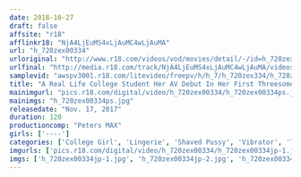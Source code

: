 ```yaml
---
date: 2018-10-27
draft: false
affsite: "r18"
afflinkr18: "NjA4LjEuMS4xLjAuMC4wLjAuMA"
url: "h_720zex00334"
urloriginal: "http://www.r18.com/videos/vod/movies/detail/-/id=h_720zex00334"
urlfinal: "http://media.r18.com/track/NjA4LjEuMS4xLjAuMC4wLjAuMA/videos/vod/movies/detail/-/id=h_720zex00334"
samplevid: "awspv3001.r18.com/litevideo/freepv/h/h_7/h_720zex334/h_720zex334_dmb_w.mp4"
title: "A Real Life College Student Her AV Debut In Her First Threesome, Once The Cumming Starts, It Will Never Stop! Hinako (Age 19)"
mainimgurl: "pics.r18.com/digital/video/h_720zex00334/h_720zex00334ps.jpg"
mainimgs: "h_720zex00334ps.jpg"
releasedate: "Nov. 17, 2017"
duration: 120
productioncomp: "Peters MAX"
girls: ['----']
categories: ['College Girl', 'Lingerie', 'Shaved Pussy', 'Vibrator', 'Threesome / Foursome', 'Hi-Def']
imgurls: ['pics.r18.com/digital/video/h_720zex00334/h_720zex00334jp-1.jpg', 'pics.r18.com/digital/video/h_720zex00334/h_720zex00334jp-2.jpg', 'pics.r18.com/digital/video/h_720zex00334/h_720zex00334jp-3.jpg', 'pics.r18.com/digital/video/h_720zex00334/h_720zex00334jp-4.jpg', 'pics.r18.com/digital/video/h_720zex00334/h_720zex00334jp-5.jpg', 'pics.r18.com/digital/video/h_720zex00334/h_720zex00334jp-6.jpg', 'pics.r18.com/digital/video/h_720zex00334/h_720zex00334jp-7.jpg', 'pics.r18.com/digital/video/h_720zex00334/h_720zex00334jp-8.jpg', 'pics.r18.com/digital/video/h_720zex00334/h_720zex00334jp-9.jpg', 'pics.r18.com/digital/video/h_720zex00334/h_720zex00334jp-10.jpg', 'pics.r18.com/digital/video/h_720zex00334/h_720zex00334jp-11.jpg', 'pics.r18.com/digital/video/h_720zex00334/h_720zex00334jp-12.jpg', 'pics.r18.com/digital/video/h_720zex00334/h_720zex00334jp-13.jpg', 'pics.r18.com/digital/video/h_720zex00334/h_720zex00334jp-14.jpg', 'pics.r18.com/digital/video/h_720zex00334/h_720zex00334jp-15.jpg', 'pics.r18.com/digital/video/h_720zex00334/h_720zex00334jp-16.jpg', 'pics.r18.com/digital/video/h_720zex00334/h_720zex00334jp-17.jpg', 'pics.r18.com/digital/video/h_720zex00334/h_720zex00334jp-18.jpg', 'pics.r18.com/digital/video/h_720zex00334/h_720zex00334jp-19.jpg', 'pics.r18.com/digital/video/h_720zex00334/h_720zex00334jp-20.jpg']
imgs: ['h_720zex00334jp-1.jpg', 'h_720zex00334jp-2.jpg', 'h_720zex00334jp-3.jpg', 'h_720zex00334jp-4.jpg', 'h_720zex00334jp-5.jpg', 'h_720zex00334jp-6.jpg', 'h_720zex00334jp-7.jpg', 'h_720zex00334jp-8.jpg', 'h_720zex00334jp-9.jpg', 'h_720zex00334jp-10.jpg', 'h_720zex00334jp-11.jpg', 'h_720zex00334jp-12.jpg', 'h_720zex00334jp-13.jpg', 'h_720zex00334jp-14.jpg', 'h_720zex00334jp-15.jpg', 'h_720zex00334jp-16.jpg', 'h_720zex00334jp-17.jpg', 'h_720zex00334jp-18.jpg', 'h_720zex00334jp-19.jpg', 'h_720zex00334jp-20.jpg']
---
```

